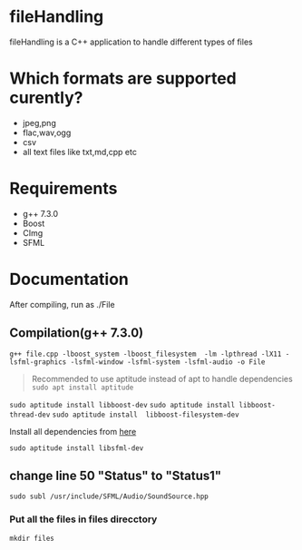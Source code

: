 # fileHandling
fileHandling is a C++ application to handle different types of files

# Which formats are supported curently?
- jpeg,png
- flac,wav,ogg
- csv
- all text files like txt,md,cpp etc

# Requirements
- g++ 7.3.0
- Boost
- CImg 
- SFML

# Documentation
After compiling, run as ./File

## Compilation(g++ 7.3.0)
```g++ file.cpp -lboost_system -lboost_filesystem  -lm -lpthread -lX11 -lsfml-graphics -lsfml-window -lsfml-system -lsfml-audio -o File```


>Recommended to use aptitude instead of apt to handle dependencies
```sudo apt install aptitude```

```sudo aptitude install libboost-dev```
```sudo aptitude install libboost-thread-dev```
```sudo aptitude install  libboost-filesystem-dev```

Install all dependencies from [here](https://gist.github.com/NoobsArePeople2/8086528)

```sudo aptitude install libsfml-dev```

## change line 50 "Status" to "Status1"
```sudo subl /usr/include/SFML/Audio/SoundSource.hpp```

### Put all the files in files direcctory
```mkdir files```